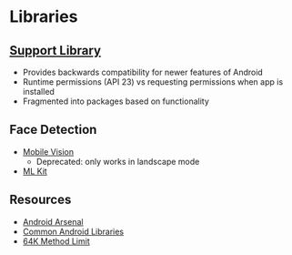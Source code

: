 # Libraries

## [Support Library](https://developer.android.com/topic/libraries/support-library/index.html)

- Provides backwards compatibility for newer features of Android
- Runtime permissions (API 23) vs requesting permissions when app is installed
- Fragmented into packages based on functionality

## Face Detection

- [Mobile Vision](https://developers.google.com/vision)
  - Deprecated: only works in landscape mode
- [ML Kit](https://developers.google.com/ml-kit)

## Resources

- [Android Arsenal](https://android-arsenal.com/)
- [Common Android Libraries](https://github.com/codepath/android_guides/wiki/Must-Have-libraries)
- [64K Method Limit](https://developer.android.com/studio/build/multidex.html)


